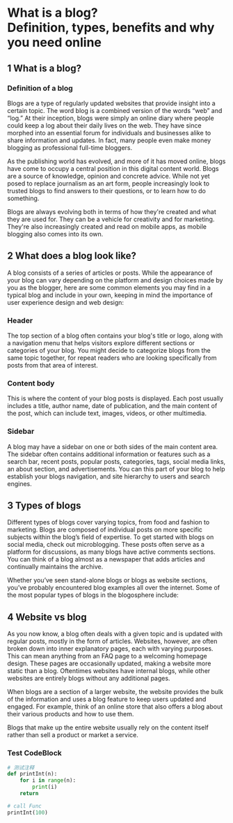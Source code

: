 # What is a blog? <br> Definition, types, benefits and why you need online

## 1 What is a blog?

### Definition of a blog

Blogs are a type of regularly updated websites that provide insight into a certain topic. The word blog is a combined version of the words “web” and “log.” At their inception, blogs were simply an online diary where people could keep a log about their daily lives on the web. They have since morphed into an essential forum for individuals and businesses alike to share information and updates. In fact, many people even make money blogging as professional full-time bloggers.

As the publishing world has evolved, and more of it has moved online, blogs have come to occupy a central position in this digital content world. Blogs are a source of knowledge, opinion and concrete advice. While not yet posed to replace journalism as an art form, people increasingly look to trusted blogs to find answers to their questions, or to learn how to do something.

Blogs are always evolving both in terms of how they're created and what they are used for. They can be a vehicle for creativity and for marketing. They're also increasingly created and read on mobile apps, as mobile blogging also comes into its own.

## 2 What does a blog look like?

A blog consists of a series of articles or posts. While the appearance of your blog can vary depending on the platform and design choices made by you as the blogger, here are some common elements you may find in a typical blog and include in your own, keeping in mind the importance of user experience design and web design:

### Header

The top section of a blog often contains your blog's title or logo, along with a navigation menu that helps visitors explore different sections or categories of your blog. You might decide to categorize blogs from the same topic together, for repeat readers who are looking specifically from posts from that area of interest.

### Content body

This is where the content of your blog posts is displayed. Each post usually includes a title, author name, date of publication, and the main content of the post, which can include text, images, videos, or other multimedia.

### Sidebar

A blog may have a sidebar on one or both sides of the main content area. The sidebar often contains additional information or features such as a search bar, recent posts, popular posts, categories, tags, social media links, an about section, and advertisements. You can this part of your blog to help establish your blogs navigation, and site hierarchy to users and search engines.

## 3 Types of blogs

Different types of blogs cover varying topics, from food and fashion to marketing. Blogs are composed of individual posts on more specific subjects within the blog’s field of expertise. To get started with blogs on social media, check out microblogging. These posts often serve as a platform for discussions, as many blogs have active comments sections. You can think of a blog almost as a newspaper that adds articles and continually maintains the archive.

Whether you’ve seen stand-alone blogs or blogs as website sections, you’ve probably encountered blog examples all over the internet. Some of the most popular types of blogs in the blogosphere include:

## 4 Website vs blog

As you now know, a blog often deals with a given topic and is updated with regular posts, mostly in the form of articles. Websites, however, are often broken down into inner explanatory pages, each with varying purposes. This can mean anything from an FAQ page to a welcoming homepage design. These pages are occasionally updated, making a website more static than a blog. Oftentimes websites have internal blogs, while other websites are entirely blogs without any additional pages.

When blogs are a section of a larger website, the website provides the bulk of the information and uses a blog feature to keep users updated and engaged. For example, think of an online store that also offers a blog about their various products and how to use them.

Blogs that make up the entire website usually rely on the content itself rather than sell a product or market a service.

### Test CodeBlock

```python
# 测试注释
def printInt(n):
    for i in range(n):
        print(i)
    return

# call Func
printInt(100)
```